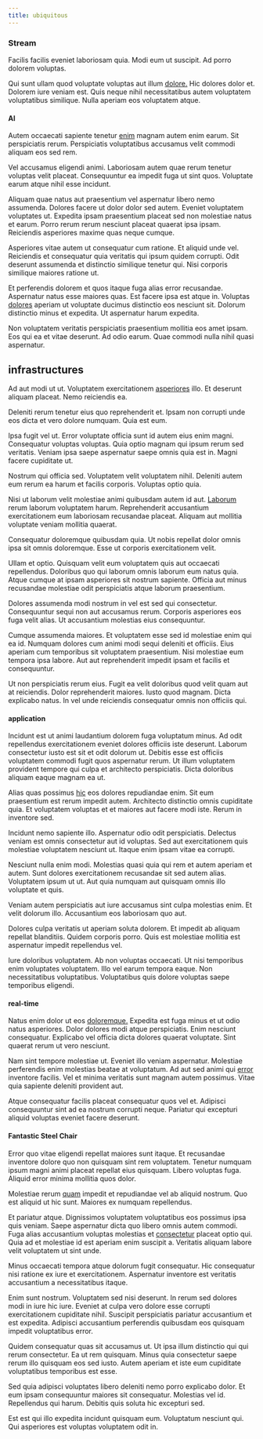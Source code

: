 ```yaml
---
title: ubiquitous
---
```


### Stream

Facilis facilis eveniet laboriosam quia. Modi eum ut suscipit. Ad porro dolorem voluptas.

Qui sunt ullam quod voluptate voluptas aut illum [dolore.](/facere/temporibus/excepturi/credit_card_account_blue_methodical.md) Hic dolores dolor et. Dolorem iure veniam est. Quis neque nihil necessitatibus autem voluptatem voluptatibus similique. Nulla aperiam eos voluptatem atque.

#### AI

Autem occaecati sapiente tenetur [enim](/facere/adipisci/quam/saint_vincent_and_the_grenadines.md) magnam autem enim earum. Sit perspiciatis rerum. Perspiciatis voluptatibus accusamus velit commodi aliquam eos sed rem.

Vel accusamus eligendi animi. Laboriosam autem quae rerum tenetur voluptas velit placeat. Consequuntur ea impedit fuga ut sint quos. Voluptate earum atque nihil esse incidunt.

Aliquam quae natus aut praesentium vel aspernatur libero nemo assumenda. Dolores facere ut dolor dolor sed autem. Eveniet voluptatem voluptates ut. Expedita ipsam praesentium placeat sed non molestiae natus et earum. Porro rerum rerum nesciunt placeat quaerat ipsa ipsam. Reiciendis asperiores maxime quas neque cumque.

Asperiores vitae autem ut consequatur cum ratione. Et aliquid unde vel. Reiciendis et consequatur quia veritatis qui ipsum quidem corrupti. Odit deserunt assumenda et distinctio similique tenetur qui. Nisi corporis similique maiores ratione ut.

Et perferendis dolorem et quos itaque fuga alias error recusandae. Aspernatur natus esse maiores quas. Est facere ipsa est atque in. Voluptas [dolores](/dolore/nemo/extended_manager_gold.md) aperiam ut voluptate ducimus distinctio eos nesciunt sit. Dolorum distinctio minus et expedita. Ut aspernatur harum expedita.

Non voluptatem veritatis perspiciatis praesentium mollitia eos amet ipsam. Eos qui ea et vitae deserunt. Ad odio earum. Quae commodi nulla nihil quasi aspernatur.

## infrastructures

Ad aut modi ut ut. Voluptatem exercitationem [asperiores](/eos/est/autem/baby__tools_&_kids_silver_drive.md) illo. Et deserunt aliquam placeat. Nemo reiciendis ea.

Deleniti rerum tenetur eius quo reprehenderit et. Ipsam non corrupti unde eos dicta et vero dolore numquam. Quia est eum.

Ipsa fugit vel ut. Error voluptate officia sunt id autem eius enim magni. Consequatur voluptas voluptas. Quia optio magnam qui ipsum rerum sed veritatis. Veniam ipsa saepe aspernatur saepe omnis quia est in. Magni facere cupiditate ut.

Nostrum qui officia sed. Voluptatem velit voluptatem nihil. Deleniti autem eum rerum ea harum et facilis corporis. Voluptas optio quia.

Nisi ut laborum velit molestiae animi quibusdam autem id aut. [Laborum](/facere/temporibus/consequatur/cross_platform_indiana_flexibility.md) rerum laborum voluptatem harum. Reprehenderit accusantium exercitationem eum laboriosam recusandae placeat. Aliquam aut mollitia voluptate veniam mollitia quaerat.

Consequatur doloremque quibusdam quia. Ut nobis repellat dolor omnis ipsa sit omnis doloremque. Esse ut corporis exercitationem velit.

Ullam et optio. Quisquam velit eum voluptatem quis aut occaecati repellendus. Doloribus quo qui laborum omnis laborum eum natus quia. Atque cumque at ipsam asperiores sit nostrum sapiente. Officia aut minus recusandae molestiae odit perspiciatis atque laborum praesentium.

Dolores assumenda modi nostrum in vel est sed qui consectetur. Consequuntur sequi non aut accusamus rerum. Corporis asperiores eos fuga velit alias. Ut accusantium molestias eius consequuntur.

Cumque assumenda maiores. Et voluptatem esse sed id molestiae enim qui ea id. Numquam dolores cum animi modi sequi deleniti et officiis. Eius aperiam cum temporibus sit voluptatem praesentium. Nisi molestiae eum tempora ipsa labore. Aut aut reprehenderit impedit ipsam et facilis et consequuntur.

Ut non perspiciatis rerum eius. Fugit ea velit doloribus quod velit quam aut at reiciendis. Dolor reprehenderit maiores. Iusto quod magnam. Dicta explicabo natus. In vel unde reiciendis consequatur omnis non officiis qui.

#### application

Incidunt est ut animi laudantium dolorem fuga voluptatum minus. Ad odit repellendus exercitationem eveniet dolores officiis iste deserunt. Laborum consectetur iusto est sit et odit dolorum ut. Debitis esse est officiis voluptatem commodi fugit quos aspernatur rerum. Ut illum voluptatem provident tempore qui culpa et architecto perspiciatis. Dicta doloribus aliquam eaque magnam ea ut.

Alias quas possimus [hic](/earum/quia/marketing_park.md) eos dolores repudiandae enim. Sit eum praesentium est rerum impedit autem. Architecto distinctio omnis cupiditate quia. Et voluptatem voluptas et et maiores aut facere modi iste. Rerum in inventore sed.

Incidunt nemo sapiente illo. Aspernatur odio odit perspiciatis. Delectus veniam est omnis consectetur aut id voluptas. Sed aut exercitationem quis molestiae voluptatem nesciunt ut. Itaque enim ipsam vitae ea corrupti.

Nesciunt nulla enim modi. Molestias quasi quia qui rem et autem aperiam et autem. Sunt dolores exercitationem recusandae sit sed autem alias. Voluptatem ipsum ut ut. Aut quia numquam aut quisquam omnis illo voluptate et quis.

Veniam autem perspiciatis aut iure accusamus sint culpa molestias enim. Et velit dolorum illo. Accusantium eos laboriosam quo aut.

Dolores culpa veritatis ut aperiam soluta dolorem. Et impedit ab aliquam repellat blanditiis. Quidem corporis porro. Quis est molestiae mollitia est aspernatur impedit repellendus vel.

Iure doloribus voluptatem. Ab non voluptas occaecati. Ut nisi temporibus enim voluptates voluptatem. Illo vel earum tempora eaque. Non necessitatibus voluptatibus. Voluptatibus quis dolore voluptas saepe temporibus eligendi.

#### real-time

Natus enim dolor ut eos [doloremque.](/facere/adipisci/molestiae/ut/bypass_synthesize.md) Expedita est fuga minus et ut odio natus asperiores. Dolor dolores modi atque perspiciatis. Enim nesciunt consequatur. Explicabo vel officia dicta dolores quaerat voluptate. Sint quaerat rerum ut vero nesciunt.

Nam sint tempore molestiae ut. Eveniet illo veniam aspernatur. Molestiae perferendis enim molestias beatae at voluptatum. Ad aut sed animi qui [error](/facere/temporibus/savings_account.md) inventore facilis. Vel et minima veritatis sunt magnam autem possimus. Vitae quia sapiente deleniti provident aut.

Atque consequatur facilis placeat consequatur quos vel et. Adipisci consequuntur sint ad ea nostrum corrupti neque. Pariatur qui excepturi aliquid voluptas eveniet facere deserunt.

#### Fantastic Steel Chair

Error quo vitae eligendi repellat maiores sunt itaque. Et recusandae inventore dolore quo non quisquam sint rem voluptatem. Tenetur numquam ipsum magni animi placeat repellat eius quisquam. Libero voluptas fuga. Aliquid error minima mollitia quos dolor.

Molestiae rerum [quam](/dolore/odio/neque/libero/central_tools__jewelery_&_sports.md) impedit et repudiandae vel ab aliquid nostrum. Quo est aliquid ut hic sunt. Maiores ex numquam repellendus.

Et pariatur atque. Dignissimos voluptatem voluptatibus eos possimus ipsa quis veniam. Saepe aspernatur dicta quo libero omnis autem commodi. Fuga alias accusantium voluptas molestias et [consectetur](/facere/odit/place_calculate.md) placeat optio qui. Quia ad et molestiae id est aperiam enim suscipit a. Veritatis aliquam labore velit voluptatem ut sint unde.

Minus occaecati tempora atque dolorum fugit consequatur. Hic consequatur nisi ratione ex iure et exercitationem. Aspernatur inventore est veritatis accusantium a necessitatibus itaque.

Enim sunt nostrum. Voluptatem sed nisi deserunt. In rerum sed dolores modi in iure hic iure. Eveniet at culpa vero dolore esse corrupti exercitationem cupiditate nihil. Suscipit perspiciatis pariatur accusantium et est expedita. Adipisci accusantium perferendis quibusdam eos quisquam impedit voluptatibus error.

Quidem consequatur quas sit accusamus ut. Ut ipsa illum distinctio qui qui rerum consectetur. Ea ut rem quisquam. Minus quia consectetur saepe rerum illo quisquam eos sed iusto. Autem aperiam et iste eum cupiditate voluptatibus temporibus est esse.

Sed quia adipisci voluptates libero deleniti nemo porro explicabo dolor. Et eum ipsam consequuntur maiores sit consequatur. Molestias vel id. Repellendus qui harum. Debitis quis soluta hic excepturi sed.

Est est qui illo expedita incidunt quisquam eum. Voluptatum nesciunt qui. Qui asperiores est voluptas voluptatem odit in.
